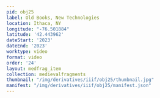 ```yaml
---
pid: obj25
label: Old Books, New Technologies
location: Ithaca, NY
longitude: "-76.501884"
latitude: '42.443962'
dateStart: '2023'
dateEnd: '2023'
worktype: video
format: video
order: '24'
layout: medfrag_item
collection: medievalfragments
thumbnail: "/img/derivatives/iiif/obj25/thumbnail.jpg"
manifest: "/img/derivatives/iiif/obj25/manifest.json"
---
```

